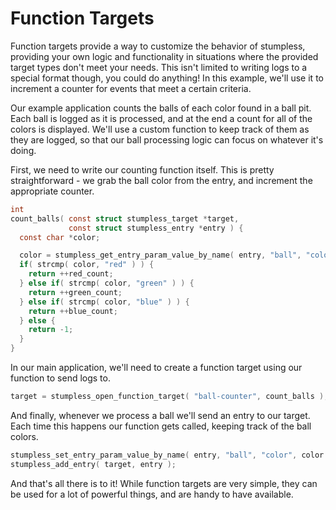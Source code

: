 # Function Targets
Function targets provide a way to customize the behavior of stumpless,
providing your own logic and functionality in situations where the provided
target types don't meet your needs. This isn't limited to writing logs to a
special format though, you could do anything! In this example, we'll use it
to increment a counter for events that meet a certain criteria.

Our example application counts the balls of each color found in a ball pit.
Each ball is logged as it is processed, and at the end a count for all of the
colors is displayed. We'll use a custom function to keep track of them as they
are logged, so that our ball processing logic can focus on whatever it's doing.

First, we need to write our counting function itself. This is pretty
straightforward - we grab the ball color from the entry, and increment
the appropriate counter.

```c
int
count_balls( const struct stumpless_target *target,
             const struct stumpless_entry *entry ) {
  const char *color;

  color = stumpless_get_entry_param_value_by_name( entry, "ball", "color" );
  if( strcmp( color, "red" ) ) {
    return ++red_count;
  } else if( strcmp( color, "green" ) ) {
    return ++green_count;
  } else if( strcmp( color, "blue" ) ) {
    return ++blue_count;
  } else {
    return -1;
  }
}
```

In our main application, we'll need to create a function target using our
function to send logs to.

```c
target = stumpless_open_function_target( "ball-counter", count_balls );
```

And finally, whenever we process a ball we'll send an entry to our target. Each
time this happens our function gets called, keeping track of the ball colors.

```c
stumpless_set_entry_param_value_by_name( entry, "ball", "color", color );
stumpless_add_entry( target, entry );
```

And that's all there is to it! While function targets are very simple, they can
be used for a lot of powerful things, and are handy to have available.
